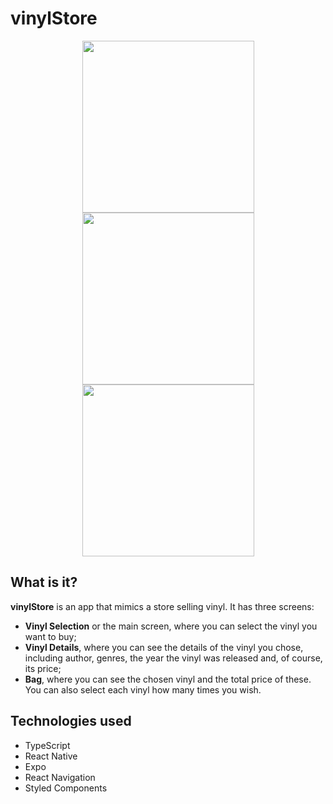 # vinylStore

<p float="left" align="middle">
  <img src="https://i.imgur.com/ucrD5gn.png" width="275px">
  <img src="https://i.imgur.com/pI2S4Ep.png" width="275px">
  <img src="https://i.imgur.com/bI8Pyw4.png" width="275px">
</p>

## What is it?

**vinylStore** is an app that mimics a store selling vinyl.
It has three screens:

- **Vinyl Selection** or the main screen, where you can select the vinyl you want to buy;
- **Vinyl Details**, where you can see the details of the vinyl you chose, including author, genres, the year the vinyl was released and, of course, its price;
- **Bag**, where you can see the chosen vinyl and the total price of these. You can also select each vinyl how many times you wish.

## Technologies used

- TypeScript
- React Native
- Expo
- React Navigation
- Styled Components
